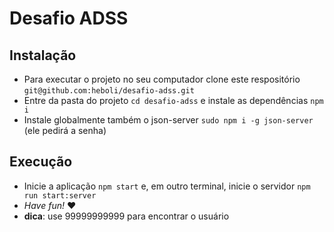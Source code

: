 # Desafio ADSS

## Instalação

*   Para executar o projeto no seu computador clone este respositório `git@github.com:heboli/desafio-adss.git` 
*   Entre da pasta do projeto `cd desafio-adss` e instale as dependências `npm i`
*   Instale globalmente também o json-server `sudo npm i -g json-server` (ele pedirá a senha)

## Execução
*   Inicie a aplicação `npm start` e, em outro terminal, inicie o servidor `npm run start:server`
*   _Have fun!_ :heart:
*   **dica**: use 99999999999 para encontrar o usuário